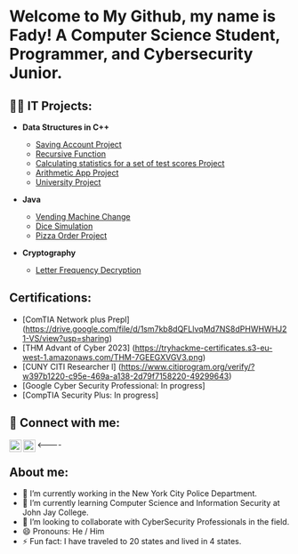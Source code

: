 <h1> Welcome to My Github, my name is  Fady! A Computer Science Student, Programmer, and Cybersecurity Junior. </a></h1>
  
<h2>👨‍💻 IT Projects:</h2>

- <b> Data Structures in C++ </b>
  - [Saving Account Project](https://github.com/maxclere13/SavingsAccount-project.git)
  - [Recursive Function](https://github.com/maxclere13/RecursiveFunction.git)
  - [Calculating statistics for a set of test scores Project ](https://github.com/maxclere13/Test-Scores-Project.git)
  - [Arithmetic App Project ](https://github.com/maxclere13/Arithmetic-App.git)
  - [University Project](https://github.com/maxclere13/University-Project.git)

- <b> Java </b>
  - [Vending Machine Change](https://github.com/maxclere13/VendingMachine-Change.git)
  - [Dice Simulation](https://github.com/maxclere13/Dice-Simulation.git)
  - [Pizza Order Project](https://github.com/maxclere13/Pizza-Order.git)
    
- <b> Cryptography </b>
  - [Letter Frequency Decryption](https://github.com/maxclere13/Letter-Frequency-Decryption-.git)

<h2> Certifications: </h2>

  - [ComTIA Network plus Prepl] (https://drive.google.com/file/d/1sm7kb8dQFLlvqMd7NS8dPHWHWHJ21-VS/view?usp=sharing)
  - [THM Advant of Cyber 2023] (https://tryhackme-certificates.s3-eu-west-1.amazonaws.com/THM-7GEEGXVGV3.png)
  - [CUNY CITI Researcher l] (https://www.citiprogram.org/verify/?w397b1220-c95e-469a-a138-2d79f7158220-49299643)
  - [Google Cyber Security Professional: In progress]
  - [CompTIA Security Plus: In progress]


<h2> 🤳 Connect with me:</h2>
<a href="https://github.com/maxclere13"></a>
<a href="https://www.linkedin.com/in/maxclere13/"></a>

[<img align="left" alt="Fady Fahmy | LinkedIn" width="22px" src="https://cdn.jsdelivr.net/npm/simple-icons@v3/icons/linkedin.svg" />][linkedin]
[<img align="left" alt="Fady Fahmy | Instagram" width="22px" src="https://cdn.jsdelivr.net/npm/simple-icons@v3/icons/instagram.svg" />][instagram] 

[linkedin]: https://linkedin.com/in/maxclere13/
[instagram]: https://www.instagram.com/maxclere13/

<----

 <h2> About me: </h2>

- 🔭 I’m currently working in the New York City Police Department. 
- 🌱 I’m currently learning Computer Science and Information Security at John Jay College.
- 👯 I’m looking to collaborate with CyberSecurity Professionals in the field.
- 😄 Pronouns: He / Him
- ⚡ Fun fact: I have traveled to 20 states and lived in 4 states.

